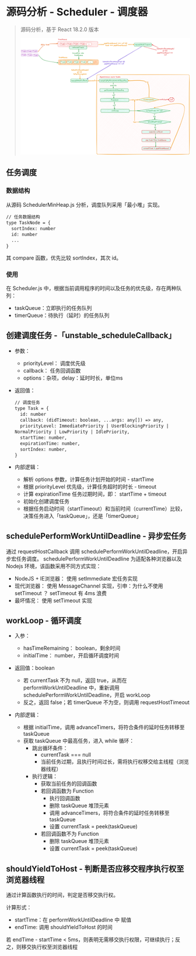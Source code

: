 # 源码分析 - Scheduler - 调度器

> 源码分析，基于 React 18.2.0 版本
>
> ![scheduler](react-scheduler.png)

## 任务调度

### 数据结构

从源码 SchedulerMinHeap.js 分析，调度队列采用「最小堆」实现。

```
// 任务数据结构
type TaskNode = {
  sortIndex: number
  id: number
  ...
}
```

其 compare 函数，优先比较 sortIndex，其次 id。

### 使用

在 Scheduler.js 中，根据当前调用程序的时间以及任务的优先级，存在两种队列：

- taskQueue：立即执行的任务队列
- timerQueue：待执行（延时）的任务队列


## 创建调度任务 -「unstable_scheduleCallback」

- 参数：
  - priorityLevel： 调度优先级
  - callback： 任务回调函数
  - options：杂项，delay：延时时长，单位ms

- 返回值：
  ```
  // 调度任务
  type Task = {
    id: number
    callback: (didTimeout: boolean, ...args: any[]) => any,
    priorityLevel: ImmediatePriority | UserBlockingPriority | NormalPriority | LowPriority | IdlePriority,
    startTime: number,
    expirationTime: number,
    sortIndex: number,
  }
  ```

- 内部逻辑：
  - 解析 options 参数，计算任务计划开始的时间 - startTime
  - 根据 priorityLevel 优先级，计算任务超时的时长 - timeout
  - 计算 expirationTime 任务过期时间，即： startTime + timeout
  - 初始化创建调度任务
  - 根据任务启动时间（startTimeout）和当前时间（currentTime）比较，决策任务进入「taskQueue」，还是「timerQueue」

## schedulePerformWorkUntilDeadline - 异步宏任务

通过 requestHostCallback 调用 schedulePerformWorkUntilDeadline，开启异步宏任务调度。
schedulePerformWorkUntilDeadline 为适配各种浏览器以及 Nodejs 环境，该函数采用不同方式实现：

- NodeJS + IE浏览器： 使用 setImmediate 宏任务实现
- 现代浏览器： 使用 MessageChannel 实现，引申：为什么不使用 setTimeout ？  setTimeout 有 4ms 浪费
- 最坏情况： 使用 setTimeout 实现

## workLoop - 循环调度

- 入参：
  - hasTimeRemaining： boolean，剩余时间
  - initialTime： number，开启循环调度时间

- 返回值：boolean
  - 若 currentTask 不为 null，返回 true，从而在 performWorkUntilDeadline 中，重新调用 schedulePerformWorkUntilDeadline，开启 workLoop
  - 反之，返回 false；若 timerQueue 不为空，则调用 requestHostTimeout

- 内部逻辑：
  - 根据 initialTime，调用 advanceTimers，将符合条件的延时任务转移至taskQueue
  - 获取 taskQueue 中最高任务，进入 while 循环：
    - 跳出循环条件：
      - currentTask === null
      - 当前任务过期，且执行时间过长，需将执行权移交给主线程（浏览器线程）
    - 执行逻辑：
      - 获取当前任务的回调函数
      - 若回调函数为 Function
        - 执行回调函数
        - 删除 taskQueue 堆顶元素
        - 调用 advanceTimers，将符合条件的延时任务转移至taskQueue
        - 设置 currentTask = peek(taskQueue)
      - 若回调函数不为 Function
        - 删除 taskQueue 堆顶元素
        - 设置 currentTask = peek(taskQueue)
  
## shouldYieldToHost - 判断是否应移交程序执行权至浏览器线程

通过计算函数执行的时间，判定是否移交执行权。

计算形式：
  - startTime：在 performWorkUntilDeadline 中 赋值
  - endTime: 调用 shouldYieldToHost 的时间

若 endTime - startTime < 5ms，则表明无需移交执行权限，可继续执行；反之，则移交执行权至浏览器线程